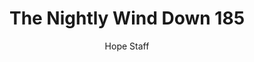 ---
image: /assets/img/nwd/185_nwd_isaiah_12_2_b_nlt.png
title: The Nightly Wind Down 185
number: 185
categories:
  - The Nightly Wind Down
author: Hope Staff
notes: The Nightly Wind Down 185
embed: >-
  EMBED_GOES_HERE
transcript: >-
  SOME LINES OF TEXT START HERE
---